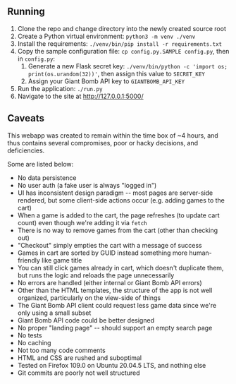 ## Running

1. Clone the repo and change directory into the newly created source root
2. Create a Python virtual environment: `python3 -m venv ./venv`
3. Install the requirements: `./venv/bin/pip install -r requirements.txt`
4. Copy the sample configuration file: `cp config.py.SAMPLE config.py`, then in `config.py`:
    1. Generate a new Flask secret key: `./venv/bin/python -c 'import os; print(os.urandom(32))'`, then assign this value to `SECRET_KEY`
    2. Assign your Giant Bomb API key to `GIANTBOMB_API_KEY`
5. Run the application: `./run.py`
6. Navigate to the site at http://127.0.0.1:5000/


## Caveats

This webapp was created to remain within the time box of ~4 hours, and thus contains several compromises, poor or hacky decisions, and deficiencies.

Some are listed below:

- No data persistence
- No user auth (a fake user is always "logged in")
- UI has inconsistent design paradigm -- most pages are server-side rendered, but some client-side actions occur (e.g. adding games to the cart)
- When a game is added to the cart, the page refreshes (to update cart count) even though we're adding it via `fetch`
- There is no way to remove games from the cart (other than checking out)
- "Checkout" simply empties the cart with a message of success
- Games in cart are sorted by GUID instead something more human-friendly like game title
- You can still click games already in cart, which doesn't duplicate them, but runs the logic and reloads the page unnecessarily
- No errors are handled (either internal or Giant Bomb API errors)
- Other than the HTML templates, the structure of the app is not well organized, particularly on the view-side of things
- The Giant Bomb API client could request less game data since we're only using a small subset
- Giant Bomb API code could be better designed
- No proper "landing page" -- should support an empty search page
- No tests
- No caching
- Not too many code comments
- HTML and CSS are rushed and suboptimal
- Tested on Firefox 109.0 on Ubuntu 20.04.5 LTS, and nothing else
- Git commits are poorly not well structured
